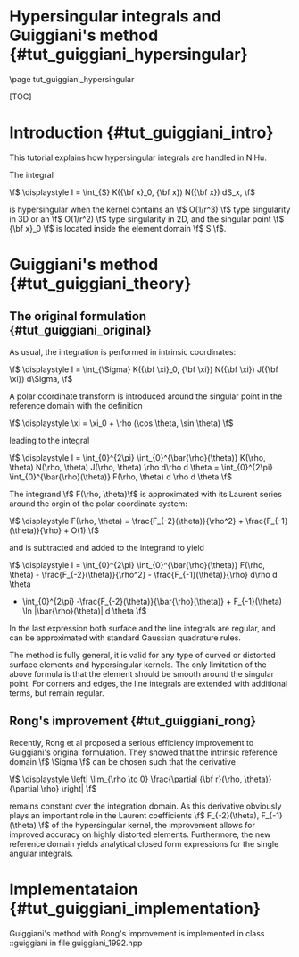 Hypersingular integrals and Guiggiani's method {#tut_guiggiani_hypersingular}
==============================================

\page tut_guiggiani_hypersingular

[Eigen]:http://eigen.tuxfamily.org/index.php?title=Main_Page

[TOC]

Introduction {#tut_guiggiani_intro}
============

This tutorial explains how hypersingular integrals are handled in NiHu.

The integral

\f$
\displaystyle
I = \int_{S} K({\bf x}_0, {\bf x}) N({\bf x}) dS_x,
\f$

is hypersingular when the kernel contains an \f$ O(1/r^3) \f$ type singularity in 3D or an \f$ O(1/r^2) \f$ type singularity in 2D, and the singular point \f$ {\bf x}_0 \f$ is located inside the element domain \f$ S \f$.

Guiggiani's method  {#tut_guiggiani_theory}
==================

The original formulation  {#tut_guiggiani_original}
------------------------

As usual, the integration is performed in intrinsic coordinates:

\f$
\displaystyle
I = \int_{\Sigma} K({\bf \xi}_0, {\bf \xi}) N({\bf \xi}) J({\bf \xi}) d\Sigma,
\f$

A polar coordinate transform is introduced around the singular point in the reference domain with the definition

\f$
\displaystyle \xi = \xi_0 + \rho (\cos \theta, \sin \theta)
\f$

leading to the integral

\f$
\displaystyle
I = \int_{0}^{2\pi} \int_{0}^{\bar{\rho}(\theta)} K(\rho, \theta) N(\rho, \theta) J(\rho, \theta) \rho d\rho d \theta
= \int_{0}^{2\pi} \int_{0}^{\bar{\rho}(\theta)} F(\rho, \theta) d \rho d \theta
\f$

The integrand \f$ F(\rho, \theta)\f$ is approximated with its Laurent series around the orgin of the polar coordinate system:

\f$
\displaystyle
F(\rho, \theta) = \frac{F_{-2}(\theta)}{\rho^2} + \frac{F_{-1}(\theta)}{\rho} + O(1)
\f$

and is subtracted and added to the integrand to yield

\f$
\displaystyle
I = \int_{0}^{2\pi} \int_{0}^{\bar{\rho}(\theta)} F(\rho, \theta) - \frac{F_{-2}(\theta)}{\rho^2} - \frac{F_{-1}(\theta)}{\rho} d\rho d \theta
+ \int_{0}^{2\pi} -\frac{F_{-2}(\theta)}{\bar{\rho}(\theta)} + F_{-1}(\theta) \ln |\bar{\rho}(\theta)| d \theta
\f$

In the last expression both surface and the line integrals are regular, and can be approximated with standard Gaussian quadrature rules.

The method is fully general, it is valid for any type of curved or distorted surface elements and hypersingular kernels. The only limitation of the above formula is that the element should be smooth around the singular point.
For corners and edges, the line integrals are extended with additional terms, but remain regular.


Rong's improvement  {#tut_guiggiani_rong}
------------------

Recently, Rong et al proposed a serious efficiency improvement to Guiggiani's original formulation.
They showed that the intrinsic reference domain \f$ \Sigma \f$ can be chosen such that the derivative

\f$ \displaystyle \left| \lim_{\rho \to 0} \frac{\partial {\bf r}(\rho, \theta)}{\partial \rho} \right| \f$

remains constant over the integration domain.
As this derivative obviously plays an important role in the Laurent coefficients \f$ F_{-2}(\theta), F_{-1}(\theta) \f$ of the hypersingular kernel, the improvement allows for improved accuracy on highly distorted elements.
Furthermore, the new reference domain yields analytical closed form expressions for the single angular integrals.

Implementataion  {#tut_guiggiani_implementation}
===============

Guiggiani's method with Rong's improvement is implemented in class ::guiggiani in file guiggiani_1992.hpp

